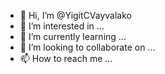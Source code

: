 - 👋 Hi, I’m @YigitCVayvalako
- 👀 I’m interested in ...
- 🌱 I’m currently learning ...
- 💞️ I’m looking to collaborate on ...
- 📫 How to reach me ...

<!---
YigitCVayvalako/YigitCVayvalako is a ✨ special ✨ repository because its `README.md` (this file) appears on your GitHub profile.
You can click the Preview link to take a look at your changes.
--->
